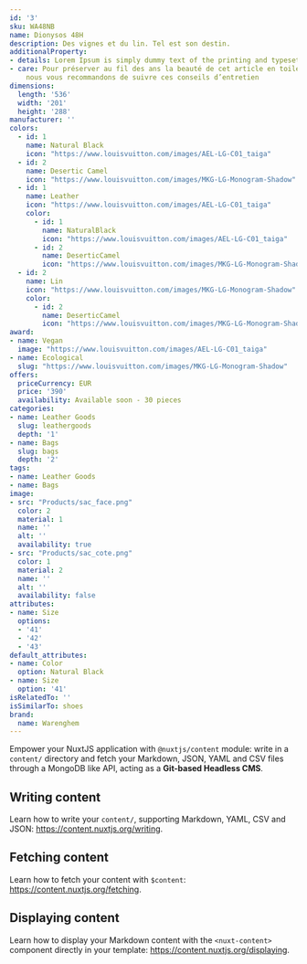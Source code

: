 ```yaml
---
id: '3'
sku: WA48NB
name: Dionysos 48H
description: Des vignes et du lin. Tel est son destin.
additionalProperty:
- details: Lorem Ipsum is simply dummy text of the printing and typesetting industry. Lorem Ipsum has been the industry's standard dummy text ever since the 1500s, when an unknown printer took a galley of type and scrambled it to make a type specimen book. It has survived not only five centuries, but also the leap into electronic typesetting, remaining essentially unchanged. It was popularised in the 1960s with the release of Letraset sheets containing Lorem Ipsum passages, and more recently with desktop publishing software like Aldus PageMaker including versions of Lorem Ipsum.
- care: Pour préserver au fil des ans la beauté de cet article en toile Monogram Éclipse,
    nous vous recommandons de suivre ces conseils d’entretien
dimensions:
  length: '536'
  width: '201'
  height: '288'
manufacturer: ''
colors:
  - id: 1
    name: Natural Black
    icon: "https://www.louisvuitton.com/images/AEL-LG-C01_taiga"
  - id: 2
    name: Desertic Camel
    icon: "https://www.louisvuitton.com/images/MKG-LG-Monogram-Shadow"
  - id: 1
    name: Leather
    icon: "https://www.louisvuitton.com/images/AEL-LG-C01_taiga"
    color:
      - id: 1
        name: NaturalBlack
        icon: "https://www.louisvuitton.com/images/AEL-LG-C01_taiga"
      - id: 2
        name: DeserticCamel
        icon: "https://www.louisvuitton.com/images/MKG-LG-Monogram-Shadow"
  - id: 2
    name: Lin
    icon: "https://www.louisvuitton.com/images/MKG-LG-Monogram-Shadow"
    color:
      - id: 2
        name: DeserticCamel
        icon: "https://www.louisvuitton.com/images/MKG-LG-Monogram-Shadow"
award:
- name: Vegan
  image: "https://www.louisvuitton.com/images/AEL-LG-C01_taiga"
- name: Ecological
  slug: "https://www.louisvuitton.com/images/MKG-LG-Monogram-Shadow"
offers:
  priceCurrency: EUR
  price: '390'
  availability: Available soon - 30 pieces
categories:
- name: Leather Goods
  slug: leathergoods
  depth: '1'
- name: Bags
  slug: bags
  depth: '2'
tags:
- name: Leather Goods
- name: Bags
image:
- src: "Products/sac_face.png"
  color: 2
  material: 1
  name: ''
  alt: ''
  availability: true
- src: "Products/sac_cote.png"
  color: 1
  material: 2
  name: ''
  alt: ''
  availability: false
attributes:
- name: Size
  options:
  - '41'
  - '42'
  - '43'
default_attributes:
- name: Color
  option: Natural Black
- name: Size
  option: '41'
isRelatedTo: ''
isSimilarTo: shoes
brand:
  name: Warenghem
---
```


Empower your NuxtJS application with `@nuxtjs/content` module: write in a `content/` directory and fetch your Markdown, JSON, YAML and CSV files through a MongoDB like API, acting as a **Git-based Headless CMS**.

## Writing content

Learn how to write your `content/`, supporting Markdown, YAML, CSV and JSON: https://content.nuxtjs.org/writing.

## Fetching content

Learn how to fetch your content with `$content`: https://content.nuxtjs.org/fetching.

## Displaying content

Learn how to display your Markdown content with the `<nuxt-content>` component directly in your template: https://content.nuxtjs.org/displaying.

